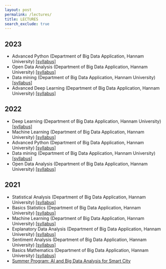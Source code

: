 ```yaml
---
layout: post
permalink: /lectures/
title: LECTURES
search_exclude: true
---
```


## 2023
- Advanced Python (Department of Big Data Application, Hannam University) [[syllabus]](https://jihoyeo.notion.site/Advanced-Python-Python-3eca79f338bf4f94900f1c00b73cfdf2?pvs=4)  
- Open Data Analysis (Department of Big Data Application, Hannam University) [[syllabus]](https://jihoyeo.notion.site/Open-Data-Analysis-04292d75a22e46bbb3f7b0ded400f004?pvs=4)
- Data mining (Department of Big Data Application, Hannam University) [[syllabus]](https://jihoyeo.notion.site/Data-mining-86dafc936d1e48e6bca85e4b815c1cba?pvs=4)  
- Advanced Deep Learning (Department of Big Data Application, Hannam University) [[syllabus]](https://jihoyeo.notion.site/3cccf25c4f6e465e883c6b856f15c2b7?pvs=4)  

## 2022
- Deep Learning (Department of Big Data Application, Hannam University) [[syllabus]](https://jihoyeo.notion.site/Deep-learning-663ca0bb30784d27a3bb18cc15fbf745?pvs=4)  
- Machine Learning (Department of Big Data Application, Hannam University) [[syllabus]](https://jihoyeo.notion.site/Machine-learning-4c67f817ad68445aa51ad464bbb46a0a?pvs=4)  
- Advanced Python (Department of Big Data Application, Hannam University) [[syllabus]](https://jihoyeo.notion.site/Advanced-Python-Python-bc4786b728264300b46d67e16047f037)  
- Data mining (Department of Big Data Application, Hannam University) [[syllabus]](https://jihoyeo.notion.site/Data-mining-facd9c4df9f5483ca09eb7e429cfefec)  
- Open Data Analysis (Department of Big Data Application, Hannam University) [[syllabus]](https://jihoyeo.notion.site/Open-Data-Analysis-77c436ebacca42e9b2ea22c75ae7b1bc)

## 2021

- Statistical Analysis (Department of Big Data Application, Hannam University) [[syllabus]](https://jihoyeo.notion.site/Statistical-Analysis-40dc3e18837e47859535d58d4351b8e9)  
- Basics Statistics (Department of Big Data Application, Hannam University) [[syllabus]](https://jihoyeo.notion.site/Basic-Statistics-7853cd6a84d2454da222396a4eada55c)  
- Machine Learning (Department of Big Data Application, Hannam University) [[syllabus]](https://jihoyeo.notion.site/Machine-learning-87ec2b091f494968a43c40fb4d43f2e4)  
- Explanatory Data Analysis (Department of Big Data Application, Hannam University) [[syllabus]](https://jihoyeo.notion.site/Exploratory-Data-Analysis-93df526657c844efb0f813b68fa57314)  
- Sentiment Analysis (Department of Big Data Application, Hannam University) [[syllabus]](https://jihoyeo.notion.site/Sentiment-Analysis-8d7295212e6b4a82a1dcb88a76b6b711)  
- Basics Mathematics (Department of Big Data Application, Hannam University) [[syllabus]](https://jihoyeo.notion.site/Basic-mathematics-7c100c86b4c044b7ac0498c7e488d4a5)  
- [Summer Program: AI and Big Data Analysis for Smart City](https://dataonair.or.kr/bigjob/)
